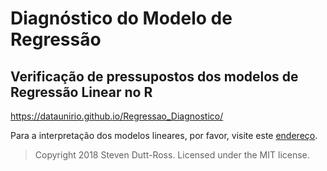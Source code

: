 
# Diagnóstico do Modelo de Regressão

## Verificação de pressupostos dos modelos de Regressão Linear no R

https://dataunirio.github.io/Regressao_Diagnostico/


Para a interpretação dos modelos lineares, por favor, visite este [endereço](https://dataunirio.github.io/Modelos_Lineares/). 


> Copyright 2018 Steven Dutt-Ross. Licensed under the MIT license.
